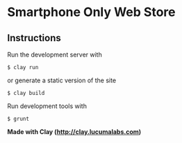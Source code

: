 
# Smartphone Only Web Store 

## Instructions

Run the development server with

    $ clay run

or generate a static version of the site

    $ clay build

Run development tools with

    $ grunt


**Made with Clay (http://clay.lucumalabs.com)**

